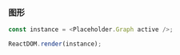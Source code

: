 ### 图形

<!--start-code-->

```js
const instance = <Placeholder.Graph active />;

ReactDOM.render(instance);
```

<!--end-code-->
